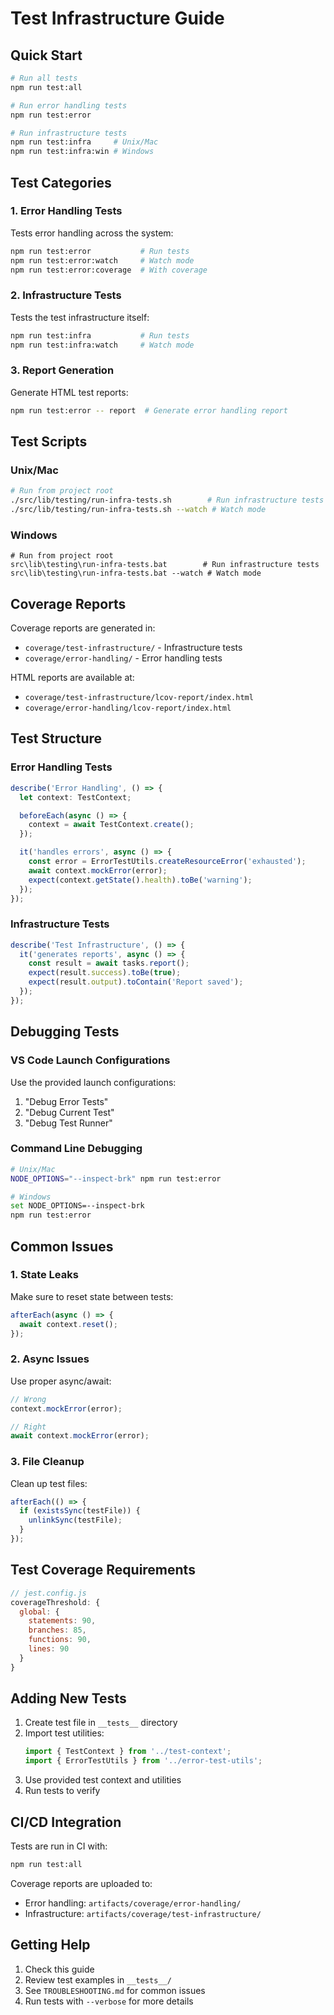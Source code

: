 # Test Infrastructure Guide

## Quick Start

```bash
# Run all tests
npm run test:all

# Run error handling tests
npm run test:error

# Run infrastructure tests
npm run test:infra     # Unix/Mac
npm run test:infra:win # Windows
```

## Test Categories

### 1. Error Handling Tests
Tests error handling across the system:
```bash
npm run test:error           # Run tests
npm run test:error:watch     # Watch mode
npm run test:error:coverage  # With coverage
```

### 2. Infrastructure Tests
Tests the test infrastructure itself:
```bash
npm run test:infra           # Run tests
npm run test:infra:watch     # Watch mode
```

### 3. Report Generation
Generate HTML test reports:
```bash
npm run test:error -- report  # Generate error handling report
```

## Test Scripts

### Unix/Mac
```bash
# Run from project root
./src/lib/testing/run-infra-tests.sh        # Run infrastructure tests
./src/lib/testing/run-infra-tests.sh --watch # Watch mode
```

### Windows
```batch
# Run from project root
src\lib\testing\run-infra-tests.bat        # Run infrastructure tests
src\lib\testing\run-infra-tests.bat --watch # Watch mode
```

## Coverage Reports

Coverage reports are generated in:
- `coverage/test-infrastructure/` - Infrastructure tests
- `coverage/error-handling/` - Error handling tests

HTML reports are available at:
- `coverage/test-infrastructure/lcov-report/index.html`
- `coverage/error-handling/lcov-report/index.html`

## Test Structure

### Error Handling Tests
```typescript
describe('Error Handling', () => {
  let context: TestContext;

  beforeEach(async () => {
    context = await TestContext.create();
  });

  it('handles errors', async () => {
    const error = ErrorTestUtils.createResourceError('exhausted');
    await context.mockError(error);
    expect(context.getState().health).toBe('warning');
  });
});
```

### Infrastructure Tests
```typescript
describe('Test Infrastructure', () => {
  it('generates reports', async () => {
    const result = await tasks.report();
    expect(result.success).toBe(true);
    expect(result.output).toContain('Report saved');
  });
});
```

## Debugging Tests

### VS Code Launch Configurations
Use the provided launch configurations:
1. "Debug Error Tests"
2. "Debug Current Test"
3. "Debug Test Runner"

### Command Line Debugging
```bash
# Unix/Mac
NODE_OPTIONS="--inspect-brk" npm run test:error

# Windows
set NODE_OPTIONS=--inspect-brk
npm run test:error
```

## Common Issues

### 1. State Leaks
Make sure to reset state between tests:
```typescript
afterEach(async () => {
  await context.reset();
});
```

### 2. Async Issues
Use proper async/await:
```typescript
// Wrong
context.mockError(error);

// Right
await context.mockError(error);
```

### 3. File Cleanup
Clean up test files:
```typescript
afterEach(() => {
  if (existsSync(testFile)) {
    unlinkSync(testFile);
  }
});
```

## Test Coverage Requirements

```javascript
// jest.config.js
coverageThreshold: {
  global: {
    statements: 90,
    branches: 85,
    functions: 90,
    lines: 90
  }
}
```

## Adding New Tests

1. Create test file in `__tests__` directory
2. Import test utilities:
   ```typescript
   import { TestContext } from '../test-context';
   import { ErrorTestUtils } from '../error-test-utils';
   ```
3. Use provided test context and utilities
4. Run tests to verify

## CI/CD Integration

Tests are run in CI with:
```bash
npm run test:all
```

Coverage reports are uploaded to:
- Error handling: `artifacts/coverage/error-handling/`
- Infrastructure: `artifacts/coverage/test-infrastructure/`

## Getting Help

1. Check this guide
2. Review test examples in `__tests__/`
3. See `TROUBLESHOOTING.md` for common issues
4. Run tests with `--verbose` for more details
